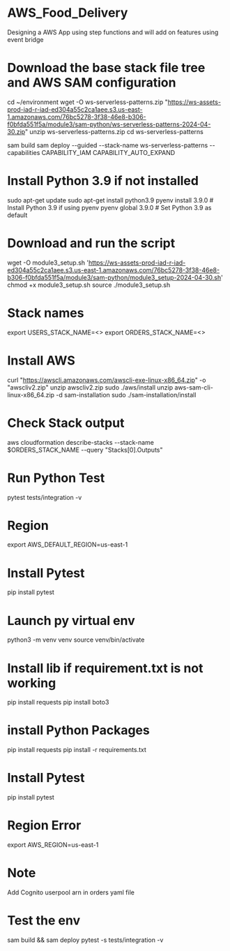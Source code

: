 # AWS_Food_Delivery
Designing a AWS App using step functions and will add on features using event bridge

# Download the base stack file tree and AWS SAM configuration
cd ~/environment
wget -O ws-serverless-patterns.zip "https://ws-assets-prod-iad-r-iad-ed304a55c2ca1aee.s3.us-east-1.amazonaws.com/76bc5278-3f38-46e8-b306-f0bfda551f5a/module3/sam-python/ws-serverless-patterns-2024-04-30.zip"
unzip ws-serverless-patterns.zip
cd ws-serverless-patterns

sam build
sam deploy --guided --stack-name ws-serverless-patterns --capabilities CAPABILITY_IAM CAPABILITY_AUTO_EXPAND

# Install Python 3.9 if not installed
sudo apt-get update
sudo apt-get install python3.9
pyenv install 3.9.0   # Install Python 3.9 if using pyenv
pyenv global 3.9.0    # Set Python 3.9 as default


# Download and run the script
wget -O module3_setup.sh 'https://ws-assets-prod-iad-r-iad-ed304a55c2ca1aee.s3.us-east-1.amazonaws.com/76bc5278-3f38-46e8-b306-f0bfda551f5a/module3/sam-python/module3_setup-2024-04-30.sh'
chmod +x module3_setup.sh
source ./module3_setup.sh

# Stack names

export USERS_STACK_NAME=<>
export ORDERS_STACK_NAME=<>

# Install AWS
curl "https://awscli.amazonaws.com/awscli-exe-linux-x86_64.zip" -o "awscliv2.zip"
unzip awscliv2.zip
sudo ./aws/install
unzip aws-sam-cli-linux-x86_64.zip -d sam-installation
sudo ./sam-installation/install

# Check Stack output
aws cloudformation describe-stacks --stack-name $ORDERS_STACK_NAME --query "Stacks[0].Outputs"



# Run Python Test
pytest tests/integration -v

# Region
export AWS_DEFAULT_REGION=us-east-1

# Install Pytest
pip install pytest

# Launch py virtual env
python3 -m venv venv
source venv/bin/activate

# Install lib if requirement.txt is not working
pip install requests
pip install boto3

# install Python Packages
pip install requests
pip install -r requirements.txt

# Install Pytest
pip install pytest

# Region Error

export AWS_REGION=us-east-1

# Note

Add Cognito userpool arn in orders yaml file

# Test the env
sam build && sam deploy
pytest -s tests/integration -v




